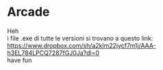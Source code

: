 # Arcade
Heh<br />
i file .exe di tutte le versioni si trovano a questo link: https://www.dropbox.com/sh/a2klm22jycf7m1j/AAA-h3EL784LPCQ7287fGJ0Ja?dl=0<br />
have fun
